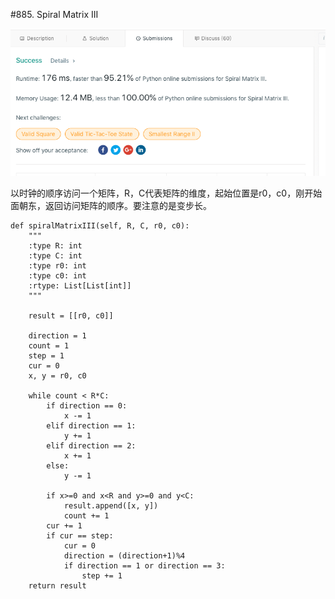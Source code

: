 #885. Spiral Matrix III

![avatar](https://github.com/AlexQianYi/Leetcode2019Winter/blob/master/屏幕快照%202019-02-18%20上午11.39.04.png)

以时钟的顺序访问一个矩阵，R，C代表矩阵的维度，起始位置是r0，c0，刚开始面朝东，返回访问矩阵的顺序。要注意的是变步长。

    def spiralMatrixIII(self, R, C, r0, c0):
        """
        :type R: int
        :type C: int
        :type r0: int
        :type c0: int
        :rtype: List[List[int]]
        """
        
        result = [[r0, c0]]
        
        direction = 1
        count = 1
        step = 1
        cur = 0
        x, y = r0, c0
        
        while count < R*C:
            if direction == 0:
                x -= 1
            elif direction == 1:
                y += 1
            elif direction == 2:
                x += 1
            else:
                y -= 1
                
            if x>=0 and x<R and y>=0 and y<C:
                result.append([x, y])
                count += 1
            cur += 1
            if cur == step:
                cur = 0
                direction = (direction+1)%4
                if direction == 1 or direction == 3:
                    step += 1
        return result